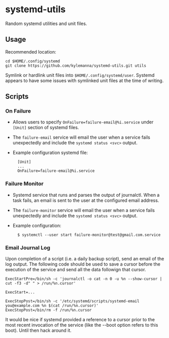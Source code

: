 # systemd-utils

Random systemd utilities and unit files.

## Usage

Recommended location:

    cd $HOME/.config/systemd
    git clone https://github.com/kylemanna/systemd-utils.git utils

Symlink or hardlink unit files into `$HOME/.config/systemd/user`.  Systemd appears to have some issues with symlinked unit files at the time of writing.

## Scripts

### On Failure

* Allows users to specify `OnFailure=failure-email@%i.service` under `[Unit]` section of systemd files.
* The `failure-email` service will email the user when a service fails unexpectedly and include the `systemd status <svc>` output.
* Example configuration systemd file:

        [Unit]
        ...
        OnFailure=failure-email@%i.service


### Failure Monitor

* Systemd service that runs and parses the output of journalctl.  When a task fails, an email is sent to the user at the configured email address.
* The `failure-monitor` service will email the user when a service fails unexpectedly and include the `systemd status <svc>` output.
* Example configuration:

        $ systemctl --user start failure-monitor@test@gmail.com.service

### Email Journal Log

Upon completion of a script (i.e. a daily backup script), send an email of the log output.  The following code should be used to save a cursor before the execution of the service and send all the data followign that cursor.

    ExecStartPre=/bin/sh -c 'journalctl -o cat -n 0 -u %n --show-cursor | cut -f3 -d" " > /run/%n.cursor'

    ExecStart=...

    ExecStopPost=/bin/sh -c '/etc/systemd/scripts/systemd-email you@example.com %n $(cat /run/%n.cursor)'
    ExecStopPost=/bin/rm -f /run/%n.cursor

It would be nice if systemd provided a reference to a cursor prior to the most recent invocation of the service (like the --boot option refers to this boot).  Until then hack around it.
